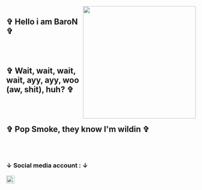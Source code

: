 <img src="https://media.discordapp.net/attachments/927330129821204480/928765929670733824/a_ec6d3d67efa9e6031764f588fbd943cb.gif" align="right" width="300" height="300">

## ✞ Hello i am BaroN ✞


<br />
<br />

## ✞ Wait, wait, wait, wait, ayy, ayy, woo (aw, shit), huh? ✞

<br />
<br />

 ## ✞ Pop Smoke, they know I'm wildin ✞


<br />
<br />


### ↓ Social media account : ↓

 [<img width="22" src="https://unpkg.com/simple-icons@v5/icons/discord.svg" align="left" />][discord]


[discord]: https://discord.com/users/924229703886331915
<br />
<br />







<br />
<br />
